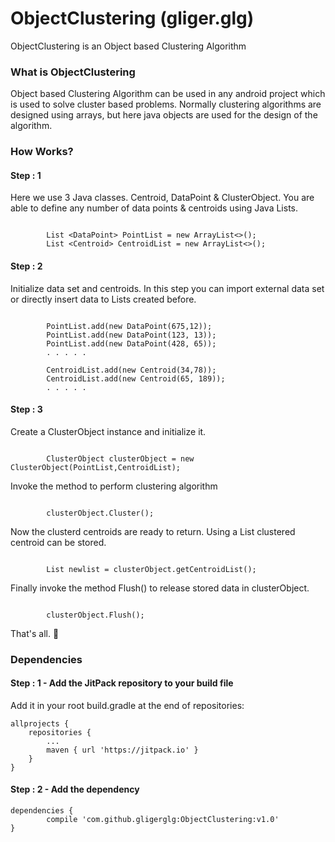 # ObjectClustering (gliger.glg)
ObjectClustering is an Object based Clustering Algorithm


<h3>What is ObjectClustering</h3>

Object based Clustering Algorithm can be used in any android project which is used to solve cluster based problems. Normally clustering algorithms are designed using arrays, but here java objects are used for the design of the algorithm. 

<h3>How Works?</h3>
<h4>Step : 1</h4>
Here we use 3 Java classes. Centroid, DataPoint & ClusterObject. You are able to define any number of data points & centroids using Java Lists.</br>

<pre><code>
        List &ltDataPoint&gt PointList = new ArrayList<>();
        List &ltCentroid&gt CentroidList = new ArrayList<>(); 
</code></pre>

<h4>Step : 2</h4>
Initialize data set and centroids. In this step you can import external data set or directly insert data to Lists created before.

<pre><code>
        PointList.add(new DataPoint(675,12));
        PointList.add(new DataPoint(123, 13));
        PointList.add(new DataPoint(428, 65));
        . . . . . 

        CentroidList.add(new Centroid(34,78));
        CentroidList.add(new Centroid(65, 189));
        . . . . . 
</code></pre> 
<h4>Step : 3</h4>
Create a ClusterObject instance and initialize it.
<pre><code>
        ClusterObject clusterObject = new ClusterObject(PointList,CentroidList);
</code></pre>
Invoke the method to perform clustering algorithm
<pre><code>
        clusterObject.Cluster();
</code></pre>
Now the clusterd centroids are ready to return. Using a List clustered centroid can be stored.
<pre><code>
        List<Centroid> newlist = clusterObject.getCentroidList();
</code></pre>
Finally invoke the method Flush() to release stored data in clusterObject.
<pre><code>
        clusterObject.Flush();
</code></pre>
That's all. 🍨 


<h3>Dependencies</h3>
<h4>Step : 1 -  Add the JitPack repository to your build file </h4>
Add it in your root build.gradle at the end of repositories:

	allprojects {
		repositories {
			...
			maven { url 'https://jitpack.io' }
		}
	}

<h4>Step : 2 -  Add the dependency</h4>

	dependencies {
	        compile 'com.github.gligerglg:ObjectClustering:v1.0'
	}

